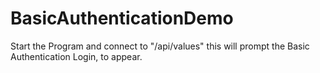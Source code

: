 # BasicAuthenticationDemo
Start the Program and connect to "/api/values" this will prompt the Basic Authentication Login, to appear.
